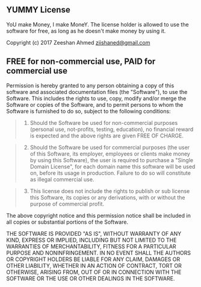 ## YUMMY License
YoU make Money, I make MoneY. The license holder is allowed to use the software for free, as long as he doesn't make money by using it.

Copyright (c) 2017 Zeeshan Ahmed ziishaned@gmail.com

## FREE for non-commercial use, PAID for commercial use

Permission is hereby granted to any person obtaining a copy of this software
and associated documentation files (the "Software"), to use the Software. This 
includes the rights to use, copy, modify and/or merge the Software or copies of 
the Software, and to permit persons to whom the Software is furnished to do so, 
subject to the following conditions:

> 1. Should the Software be used for non-commercial purposes (personal use, not-profits, testing, education), no financial reward is expected and the above rights are given FREE OF CHARGE.

> 2. Should the Software be used for commercial purposes (the user of this Software, its employer, employees or clients make money by using this Software), the user is required to purchase a "Single Domain License", for each domain name this software will be used on, before its usage in production. Failure to do so will constitute as illegal commercial use.

> 3. This license does not include the rights to publish or sub license this Software, its 
copies or any derivations, with or without the purpose of commercial profit.

The above copyright notice and this permission notice shall be included in all
copies or substantial portions of the Software.

THE SOFTWARE IS PROVIDED "AS IS", WITHOUT WARRANTY OF ANY KIND, EXPRESS OR
IMPLIED, INCLUDING BUT NOT LIMITED TO THE WARRANTIES OF MERCHANTABILITY,
FITNESS FOR A PARTICULAR PURPOSE AND NONINFRINGEMENT. IN NO EVENT SHALL THE
AUTHORS OR COPYRIGHT HOLDERS BE LIABLE FOR ANY CLAIM, DAMAGES OR OTHER
LIABILITY, WHETHER IN AN ACTION OF CONTRACT, TORT OR OTHERWISE, ARISING FROM,
OUT OF OR IN CONNECTION WITH THE SOFTWARE OR THE USE OR OTHER DEALINGS IN THE
SOFTWARE.
